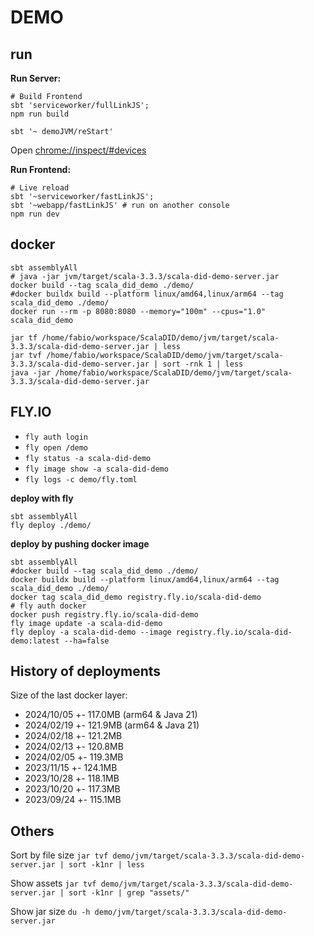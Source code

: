 # DEMO

## run

**Run Server:**

```shell
# Build Frontend
sbt 'serviceworker/fullLinkJS';
npm run build
```

```shell
sbt '~ demoJVM/reStart'
```

Open [chrome://inspect/#devices](chrome://inspect/#devices)

**Run Frontend:**

```shell
# Live reload
sbt '~serviceworker/fastLinkJS';
sbt '~webapp/fastLinkJS' # run on another console
npm run dev
```

## docker

```shell
sbt assemblyAll
# java -jar jvm/target/scala-3.3.3/scala-did-demo-server.jar
docker build --tag scala_did_demo ./demo/
#docker buildx build --platform linux/amd64,linux/arm64 --tag scala_did_demo ./demo/
docker run --rm -p 8080:8080 --memory="100m" --cpus="1.0" scala_did_demo
```

```
jar tf /home/fabio/workspace/ScalaDID/demo/jvm/target/scala-3.3.3/scala-did-demo-server.jar | less
jar tvf /home/fabio/workspace/ScalaDID/demo/jvm/target/scala-3.3.3/scala-did-demo-server.jar | sort -rnk 1 | less
java -jar /home/fabio/workspace/ScalaDID/demo/jvm/target/scala-3.3.3/scala-did-demo-server.jar
```

## FLY.IO

- `fly auth login`
- `fly open /demo`
- `fly status -a scala-did-demo`
- `fly image show -a scala-did-demo`
- `fly logs -c demo/fly.toml`

**deploy with fly**

```shell
sbt assemblyAll
fly deploy ./demo/
```

**deploy by pushing docker image**

```shell
sbt assemblyAll
#docker build --tag scala_did_demo ./demo/
docker buildx build --platform linux/amd64,linux/arm64 --tag scala_did_demo ./demo/
docker tag scala_did_demo registry.fly.io/scala-did-demo
# fly auth docker
docker push registry.fly.io/scala-did-demo
fly image update -a scala-did-demo
fly deploy -a scala-did-demo --image registry.fly.io/scala-did-demo:latest --ha=false
```

## History of deployments

Size of the last docker layer:
- 2024/10/05 +- 117.0MB (arm64 & Java 21)
- 2024/02/19 +- 121.9MB (arm64 & Java 21)
- 2024/02/18 +- 121.2MB
- 2024/02/13 +- 120.8MB
- 2024/02/05 +- 119.3MB
- 2023/11/15 +- 124.1MB
- 2023/10/28 +- 118.1MB
- 2023/10/20 +- 117.3MB
- 2023/09/24 +- 115.1MB

## Others

Sort by file size
`jar tvf demo/jvm/target/scala-3.3.3/scala-did-demo-server.jar | sort -k1nr | less`

Show assets
`jar tvf demo/jvm/target/scala-3.3.3/scala-did-demo-server.jar | sort -k1nr | grep "assets/"`

Show jar size
`du -h demo/jvm/target/scala-3.3.3/scala-did-demo-server.jar`